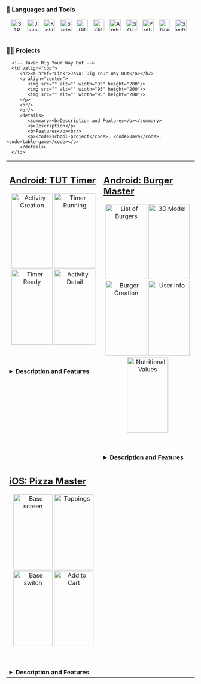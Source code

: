 <!--- ### 🏅 Certifications
<p align="center">
   <a href="course link">   
   <img src="png link" alt="admin" width="100"/>
   </a>
   <a href="course link">   
   <img src="png link" alt="app-builder" width="100"/>
   </a>
   <a href="course link">   
   <img src="png link" alt="pd1" width="100"/>
   </a>
   <a href="course link">      
   <img src="png link" alt="advance-admin" width="100"/>
   </a>
   <a href="course link">   
   <img src="png lin" alt="service" width="100"/>
   </a>
</p>
-->
#

### 🧰 Languages and Tools
<p align="center">
   <img alt="SAP" width="30px" style="padding-right:10px;" src="https://cdn.worldvectorlogo.com/logos/sap-3.svg" />
   <img alt="Java" width="30px" style="padding-right:10px;" src="https://cdn.jsdelivr.net/gh/devicons/devicon/icons/java/java-original.svg"/>
   <img alt="Kotlin" width="30px" style="padding-right:10px;" src="https://cdn.jsdelivr.net/gh/devicons/devicon/icons/kotlin/kotlin-original.svg" />
   <img alt="Spring" width="30px" style="padding-right:10px;" src="https://img.icons8.com/?size=512&id=90519&format=png" />
   <img alt="GitHub" width="30px" style="padding-right:10px;" src="https://cdn.jsdelivr.net/gh/devicons/devicon/icons/github/github-original.svg" />
   <img alt="Git" width="30px" style="padding-right:10px;" src="https://cdn.jsdelivr.net/gh/devicons/devicon/icons/git/git-original.svg" />
   <img alt="Android Studio" width="30px" style="padding-right:10px;" src="https://cdn.jsdelivr.net/gh/devicons/devicon/icons/androidstudio/androidstudio-original.svg" />
   <img alt="SQLite" width="30px" style="padding-right:10px;" src="https://cdn.jsdelivr.net/gh/devicons/devicon/icons/sqlite/sqlite-original.svg" />  
   <img alt="Python" width="30px" style="padding-right:10px;" src="https://cdn.jsdelivr.net/gh/devicons/devicon/icons/python/python-plain.svg" /> 
   <img alt="Gradle" width="30px" style="padding-right:10px;" src="https://e7.pngegg.com/pngimages/508/156/png-clipart-gradle-computer-icons-transparency-logo-scalable-graphics-share-to-mammal-text.png" />
   <img alt="Swift" width="30px" style="padding-right:10px;" src="https://cdn.jsdelivr.net/gh/devicons/devicon/icons/swift/swift-original.svg" /> 

</p>

#

### 🏋🏼 Projects
<table align="center">
   <tr>
      <!-- Android: TUT Timer -->
      <td valign="top" valign="center">
         <h2><a href="https://github.com/MarekMoric/TUT-Timer">Android: TUT Timer</a></h2>
         <p align="center">
            <img src="https://github.com/user-attachments/assets/25286fcc-3af8-4525-889a-9a73859e4a71" alt="Activity Creation" width="110" height="200"/>   
            <img src="https://github.com/user-attachments/assets/d47e7905-e99e-4071-bba0-8123d215ae9f" alt="Timer Running" width="110" height="200"/>
            <img src="https://github.com/user-attachments/assets/866f9a1b-aa0b-414d-a2f5-2ced95deef29" alt="Timer Ready" width="110" height="200"/>  
            <img src="https://github.com/user-attachments/assets/750be84c-803b-4535-8cbc-90d96eab5c6b" alt="Activity Detail" width="110" height="200"/>  
         </p>
         <br/>
         <br/>
         <details>
            <summary><b>Description and Features</b></summary>
            <p>A Kotlin application for Android created for the purpose of creating and tracking custom workout activities with the goal of achieving Time under Tension.</p>
            <b>Features</b><br/>
            <p>
               <code>Jetpack Compose</code>, <code>Material 3</code>, <code>Firebase</code>, <code>Google Store</code>
            </p>
         </details>
      </td>
      <!-- Android: Zero Waste -->
      <td valign="top">
         <h2><a href="https://github.com/MarekMoric/Burger-Master">Android: Burger Master</a></h2>
         <p align="center">
            <img src="https://github.com/user-attachments/assets/6773befa-c267-49d3-8212-0689bfcf106c" alt="List of Burgers" width="110" height="200"/>
            <img src="https://github.com/user-attachments/assets/3398c95c-3054-4535-96dc-fa314660ea66" alt="3D Model" width="110" height="200"/> 
            <img src="https://github.com/user-attachments/assets/2dacdce0-9456-4ffa-97b9-ad0eec5bd94c" alt="Burger Creation" width="110" height="200"/> 
            <img src="https://github.com/user-attachments/assets/73ddc575-5d48-4488-a052-f03e904fb95b" alt="User Info" width="110" height="200"/>
            <img src="https://github.com/user-attachments/assets/be364f9f-260f-4ed1-b731-e5f0b0936380" alt="Nutritional Values" width="110" height="200"/>
         </p>
         <br/>
         <br/>
         <details>
            <summary><b>Description and Features</b></summary>
            <p>A burger building and ordering mobile app, that helps users create their drem burger from scratch, save their masterpiece, show nutritional values and even show the 3D model of burger before it arrives.</p>
            <b>Features</b><br/>
            <p>
               <code>android</code>, <code>room</code>, <code>google-maps</code>, <code>dependency-injection</code>, <code>datastore</code>, <code>koin</code>, <code>ml-kit</code>
            </p>
         </details>
      </td>
   </tr>
   <tr>
      <!-- iOS: Pizza Master -->
      <td width="50%" valign="top">
         <h2><a href="https://github.com/MarekMoric/PizzaMaster">iOS: Pizza Master</a></h2>
         <p align="center">
            <img width="105" height="200" alt="Base screen" src="https://github.com/user-attachments/assets/301bfa67-90f3-4583-987e-df38612dad32">
            <img width="105" height="200" alt="Toppings" src="https://github.com/user-attachments/assets/57c2e514-1abd-4f11-a253-c95f11de2876">
            <img width="105" height="200" alt="Base switch" src="https://github.com/user-attachments/assets/9b59f34b-bb4e-4c8b-b4aa-2512b0aca17c">
            <img width="105" height="200" alt="Add to Cart" src="https://github.com/user-attachments/assets/aa3c6497-b1b3-4b04-8491-64bea8ee6be8">
         </p>
         <br/>
         <br/>
         <details>
            <summary><b>Description and Features</b></summary>
            <p>This IOS mobile application lets the user create it's own pizza from scratch. It includes picking base, toppings, size and adding it to cart.</p>
            <b>Features</b><br/>
            <p>
               <code>school-project</code>, <code>coredata</code>, <code>swiftui</code>, <code>swiftui-animation</code>
            </p>
         </details>
      </td>
      
      <!-- Java: Dig Your Way Out -->
      <td valign="top">
         <h2><a href="Link">Java: Dig Your Way Out</a></h2>
         <p align="center">
            <img src="" alt="" width="95" height="200"/>
            <img src="" alt="" width="95" height="200"/>
            <img src="" alt="" width="95" height="200"/>
         </p>
         <br/>
         <br/>
         <details>
            <summary><b>Description and Features</b></summary>
            <p>Description</p>
            <b>Features</b><br/>
            <p><code>school-project</code>, <code>Java</code>, <code>table-game</code></p>
         </details>
      </td>
   <tr>
</table>
